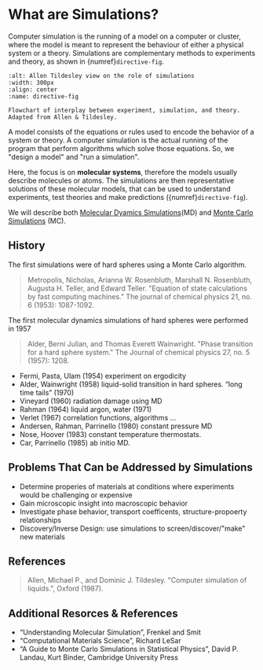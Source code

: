 # What are Simulations?

Computer simulation is the running of a model on a computer or cluster, where the model is meant to represent the behaviour of either a physical system or a theory.
Simulations are complementary methods to experiments and theory, as shown in {numref}`directive-fig`.

```{figure} ./_figures/Molecular_simulation_process.svg
:alt: Allen Tildesley view on the role of simulations
:width: 300px
:align: center
:name: directive-fig

Flowchart of interplay between experiment, simulation, and theory. Adapted from Allen & Tildesley.

```

A model consists of the equations or rules used to encode the behavior of a system or theory.
A computer simulation is the actual running of the program that perform algorithms which solve those equations.
So, we "design a model" and "run a simulation".

Here, the focus is on **molecular systems**, therefore the models usually describe molecules or atoms.
The simulations are then representative solutions of these molecular models, that can be used to understand experiments, test theories and make predictions ({numref}`directive-fig`).

We will describe both  [Molecular Dyamics Simulations](../molecular-dynamics/index.md)(MD) and [Monte Carlo Simulations](../monte-carlo/index.md) (MC).

## History

The first simulations were of hard spheres using a Monte Carlo algorithm.

> Metropolis, Nicholas, Arianna W. Rosenbluth, Marshall N. Rosenbluth, Augusta H. Teller, and Edward Teller. "Equation of state calculations by fast computing machines." The journal of chemical physics 21, no. 6 (1953): 1087-1092.

The first molecular dynamics simulations of hard spheres were performed in 1957

> Alder, Berni Julian, and Thomas Everett Wainwright. "Phase transition for a hard sphere system." The Journal of chemical physics 27, no. 5 (1957): 1208.

- Fermi, Pasta, Ulam (1954) experiment on ergodicity
- Alder, Wainwright (1958) liquid-solid transition in hard spheres. “long time tails” (1970)
- Vineyard (1960) radiation damage using MD
- Rahman (1964) liquid argon, water (1971)
- Verlet (1967) correlation functions, algorithms ...
- Andersen, Rahman, Parrinello (1980) constant pressure MD
- Nose, Hoover (1983) constant temperature thermostats.
- Car, Parrinello (1985) ab initio MD.

## Problems That Can be Addressed by Simulations

- Determine properies of materials at conditions where experiments would be challenging or expensive
- Gain microscopic insight into macroscopic behavior
- Investigate phase behavior, transport coefficents, structure-propoerty relationships
- Discovery/Inverse Design: use simulations to screen/discover/"make" new materials

## References

> Allen, Michael P., and Dominic J. Tildesley. "Computer simulation of liquids.", Oxford (1987).

## Additional Resorces & References

- “Understanding Molecular Simulation”, Frenkel and Smit
- “Computational Materials Science”, Richard LeSar
- “A Guide to Monte Carlo Simulations in Statistical Physics”, David P.
Landau, Kurt Binder, Cambridge University Press

